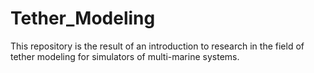 # Tether_Modeling
This repository is the result of an introduction to research in the field of tether modeling for simulators of multi-marine systems.
